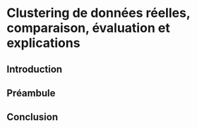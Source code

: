 # Clustering de données réelles, comparaison, évaluation et explications

## Introduction



## Préambule

## Conclusion

